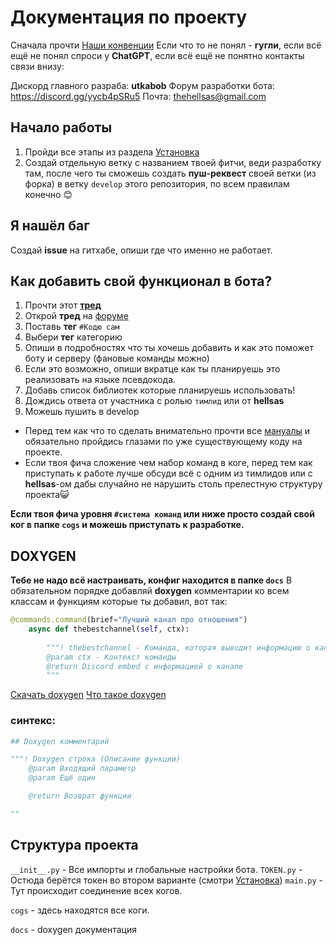 # Документация по проекту 
Сначала прочти [Наши конвенции](https://github.com/Laidfinland-Team/Laidinen-Bot/blob/master/.github/CONVENTION.md)
Если что то не понял - **гугли**, если всё ещё не понял спроси у **ChatGPT**, если всё ещё не понятно контакты связи внизу:

Дискорд главного разраба: **utkabob**
Форум разработки бота: https://discord.gg/yycb4pSRu5
Почта: [thehellsas@gmail.com](thehellsas@gmail.com)
## Начало работы
1. Пройди все этапы из раздела [Установка](https://github.com/Laidfinland-Team/Laidinen-Bot/blob/master/.github/INSTALLATION.md)
2. Создай отдельную ветку с названием твоей фитчи, веди разработку там, после чего ты сможешь создать **пуш-реквест** своей ветки (из форка) в ветку `develop` этого репозитория, по всем правилам конечно 😊


## Я нашёл баг
Создай **issue** на гитхабе, опиши где что именно не работает.
## Как добавить свой функционал в бота?
1. Прочти этот [**тред**]()
1. Открой **тред** на [форуме](https://discord.gg/yycb4pSRu5)
2. Поставь **тег** `#Кодю сам` 
3. Выбери **тег** категорию
5. Опиши в подробностях что ты хочешь добавить и как это поможет боту и серверу (фановые команды можно)
6. Если это возможно, опиши вкратце как ты планируешь это реализовать на языке псевдокода. 
7. Добавь список библиотек которые планируешь использовать!
8. Дождись ответа от участника с ролью `тимлид` или от **hellsas**
9. Можешь пушить в develop 

* Перед тем как что то сделать внимательно прочти все [мануалы](https://github.com/Laidfinland-Team/Laidinen-Bot#для-разработчиков) и обязательно пройдись глазами по уже существующему коду на проекте.
* Если твоя фича сложение чем набор команд в коге, перед тем как приступать к работе лучше обсуди всё с одним из тимлидов или с **hellsas**-ом дабы случайно не нарушить столь прелестную структуру проекта😺

**Если твоя фича уровня `#система команд` или ниже просто создай свой ког в папке `cogs` и можешь приступать к разработке.**

## DOXYGEN
**Тебе не надо всё настраивать, конфиг находится в папке `docs`**
В обязательном порядке добавляй **doxygen** комментарии ко всем классам и функциям которые ты добавил, вот так: 

```py
@commands.command(brief="Лучший канал про отношения")
    async def thebestchannel(self, ctx):
        
        """! thebestchannel - Команда, которая выводит информацию о канале
        @param ctx - Контекст команды
        @return Discord embed с информацией о канале
        """
```

[Скачать doxygen](https://www.doxygen.nl/download.html)
[Что такое doxygen](https://youtu.be/qwCZhSP5T2U?si=Jz7hjhtt8BXbRb5t)

### синтекс:
```py
## Doxygen комментарий 

"""! Doxygen строка (Описание функции)
    @param Входящий параметр
    @param Ещё один

    @return Возврат функции

""

```

## Структура проекта 
`__init__.py` - Все импорты и глобальные настройки бота.
`TOKEN.py` - Остюда берётся токен во втором варианте (смотри [Установка](https://github.com/Laidfinland-Team/Laidinen-Bot/blob/master/.github/INSTALLATION.md))
`main.py` - Тут происходит соединение всех когов.

`cogs` - здесь находятся все коги.

`docs` - doxygen документация 
